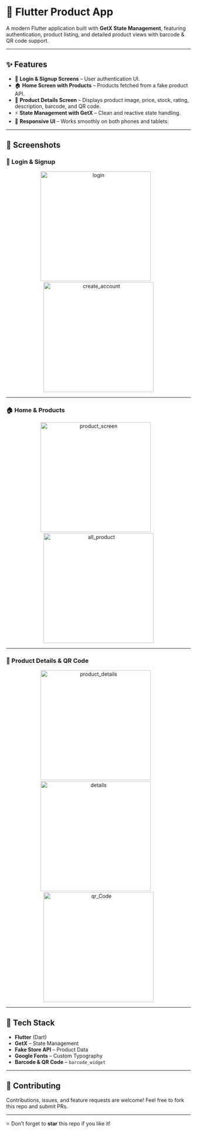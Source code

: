 # 🛒 Flutter Product App  

A modern Flutter application built with **GetX State Management**, featuring authentication, product listing, and detailed product views with barcode & QR code support.  

---

## ✨ Features
- 🔐 **Login & Signup Screens** – User authentication UI.  
- 🏠 **Home Screen with Products** – Products fetched from a fake product API.  
- 📄 **Product Details Screen** – Displays product image, price, stock, rating, description, barcode, and QR code.  
- ⚡ **State Management with GetX** – Clean and reactive state handling.  
- 📱 **Responsive UI** – Works smoothly on both phones and tablets.  

---

## 📸 Screenshots  

### 🔐 Login & Signup  
<p align="center">
  <img width="300" alt="login" src="https://github.com/user-attachments/assets/f56ec894-7105-43be-be71-2da2051a7103" />
  &nbsp;&nbsp;&nbsp;
  <img width="300" alt="create_account" src="https://github.com/user-attachments/assets/fd27cda5-5e14-4f93-b12e-df89d511ab12" />
</p>

---

### 🏠 Home & Products  
<p align="center">
  <img width="300" alt="product_screen" src="https://github.com/user-attachments/assets/7672b269-b32b-4d87-a323-ea711ce7fd1c" />
  &nbsp;&nbsp;&nbsp;
  <img width="300" alt="all_product" src="https://github.com/user-attachments/assets/0aa54ab1-2dc2-4654-87a9-86b2ea3bc700" />
</p>

---

### 📄 Product Details & QR Code  
<p align="center">
  <img width="300" alt="product_details" src="https://github.com/user-attachments/assets/eeb70d79-f2df-449b-8ba7-6e3a42566291" />
  &nbsp;&nbsp;&nbsp;
  <img width="300" alt="details" src="https://github.com/user-attachments/assets/eb5b8d31-9b6a-40d2-a0c5-10d4d805ba71" />
  &nbsp;&nbsp;&nbsp;
  <img width="300" alt="qr_Code" src="https://github.com/user-attachments/assets/243cec16-7a11-4d3c-a897-f92f3bf0bdd9" />
</p>

---

## 🚀 Tech Stack  
- **Flutter** (Dart)  
- **GetX** – State Management  
- **Fake Store API** – Product Data  
- **Google Fonts** – Custom Typography  
- **Barcode & QR Code** – `barcode_widget`  

---

## 🤝 Contributing  
Contributions, issues, and feature requests are welcome! Feel free to fork this repo and submit PRs.  

---

⭐ Don’t forget to **star** this repo if you like it!  
